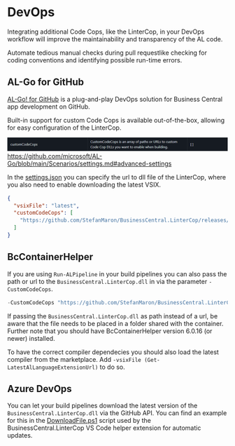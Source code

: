 # DevOps

Integrating additional Code Cops, like the LinterCop, in your DevOps workflow will improve the maintainability and transparency of the AL code.

Automate tedious manual checks during pull requestlike checking for coding conventions and identifying possible run-time errors.


## AL-Go for GitHub

[AL-Go! for GitHub](https://github.com/microsoft/AL-Go) is a plug-and-play DevOps solution for Business Central app development on GitHub.

Built-in support for custom Code Cops is available out-of-the-box, allowing for easy configuration of the LinterCop.

![AL-Go settings](/.assets/AL-Go_settings.png)  
https://github.com/microsoft/AL-Go/blob/main/Scenarios/settings.md#advanced-settings

In the [settings.json](https://github.com/microsoft/AL-Go/blob/main/Scenarios/settings.md)  you can specify the url to dll file of the LinterCop, where you also need to enable downloading the latest VSIX.

```json
{
  "vsixFile": "latest",
  "customCodeCops": [
    "https://github.com/StefanMaron/BusinessCentral.LinterCop/releases/latest/download/BusinessCentral.LinterCop.dll"
  ]
}
```

## BcContainerHelper

If you are using `Run-ALPipeline` in your build pipelines you can also pass the path or url to the `BusinessCentral.LinterCop.dll` in via the parameter `-CustomCodeCops`.

```PowerShell
-CustomCodeCops "https://github.com/StefanMaron/BusinessCentral.LinterCop/releases/latest/download/BusinessCentral.LinterCop.dll"
```

If passing the `BusinessCentral.LinterCop.dll` as path instead of a url, be aware that the file needs to be placed in a folder shared with the container. Further note that you should have BcContainerHelper version 6.0.16 (or newer) installed.

To have the correct compiler dependecies you should also load the latest compiler from the marketplace. Add `-vsixFile (Get-LatestAlLanguageExtensionUrl)` to do so.

## Azure DevOps

You can let your build pipelines download the latest version of the `BusinessCentral.LinterCop.dll` via the GitHub API. You can find an example for this in the [DownloadFile.ps1](https://github.com/StefanMaron/vsc-lintercop/blob/master/DownloadFile.ps1) script used by the BusinessCentral.LinterCop VS Code helper extension for automatic updates.